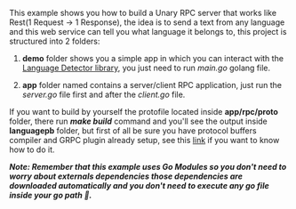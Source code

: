 This example shows you how to build a Unary RPC server that works like Rest(1 Request -> 1 Response), the idea is to send a text from any language and this web service can tell you what language it belongs to, this project is structured into 2 folders: 

1. **demo** folder shows you a simple app in which you can interact with the [Language Detector library](https://github.com/abadojack/whatlanggo), you just need to run *main.go* golang file. 

2. **app** folder named contains a server/client RPC application, just run the *server.go* file first and after the *client.go* file.

If you want to build by yourself the protofile located inside **app/rpc/proto** folder, there run ***make build*** command and you'll see the output inside **languagepb** folder, but first of all be sure you have protocol buffers compiler and GRPC plugin already setup, see this [link](https://github.com/cerezo074/GRPC/tree/main/Code%20Generation) if you want to know how to do it. 

***Note: Remember that this example uses Go Modules so you don't need to worry about externals dependencies those dependencies are downloaded automatically and you don't need to execute any go file inside your go path 😬.***